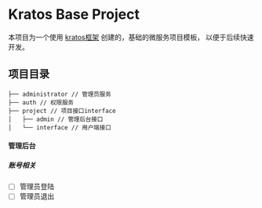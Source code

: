 # Kratos Base Project

本项目为一个使用 [kratos框架](https://github.com/go-kratos/kratos) 创建的，基础的微服务项目模板，
以便于后续快速开发。

## 项目目录

```
├── administrator // 管理员服务
├── auth // 权限服务
├── project // 项目接口interface
│   ├── admin // 管理后台接口
│   └── interface // 用户端接口

```


#### 管理后台
##### 账号相关
- [ ]  管理员登陆
- [ ]  管理员退出
